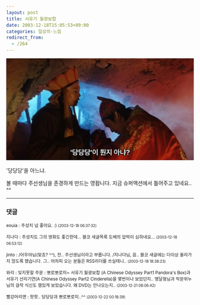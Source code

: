 ```yaml
---
layout: post
title: 서유기 월광보합
date: 2003-12-18T15:05:53+09:00
categories: 일상의-느낌
redirect_from:
  - /264
---
```


![ ](/assets/media/uploads_2003_12_capture-9.png)

'당당당'을 아느냐.

볼 때마다 주선생님을 존경하게 만드는 영홥니다. 지금 슈퍼액션에서 틀어주고 있네요.. ^^

* * *

### 댓글



<!--- cmt:555 --->
<!--- mail: --->
<!--- parent:0 --->

<small class=comment>eouia : 주성치 넘 좋아요. :) <small>(2003-12-18 06:37:32)</small></small>


<!--- cmt:556 --->
<!--- mail: --->
<!--- parent:0 --->

<small class=comment>지나다 : 주성치도 그의 영화도 좋긴한데... 블코 새글목록 도배의 압박이 심하네요... <small>(2003-12-18 06:53:12)</small></small>


<!--- cmt:557 --->
<!--- mail: --->
<!--- parent:0 --->

<small class=comment>jinto : /어우야님(맞죠? ^^), 전.. 주선생님이라고 부릅니다.  /지나다님, 음.. 블코 새글에는 더이상 올라가지 않도록 했습니다. 그.. 어차피 오는 분들은 RSS리더를 쓰실테니.. <small>(2003-12-18 18:38:23)</small></small>


<!--- cmt:558 --->
<!--- mail: --->
<!--- parent:0 --->

<small class=comment>와리 : 잊지못할 주문 : 뽀로뽀로미~  서유기 월광보합 (A Chinese Odyssey Part1 Pandora's Box)과 서유기 선리기연(A Chinese Odyssey Part2 Cinderella)을 몇번이나 보았던지..  맹달형님과 막문위누님의 걸작 식신도 잼있게 보았습니다. 왜 DVD는 안나오는지.. <small>(2003-12-21 08:06:42)</small></small>


<!--- cmt:559 --->
<!--- mail: --->
<!--- parent:0 --->

<small class=comment>빨강머리앤 : 핫핫.. 당당당과 뽀로뽀로미..^^ <small>(2003-12-22 00:18:39)</small></small>

